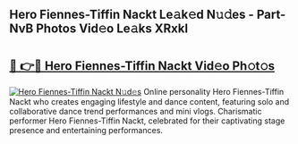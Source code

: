 ## Hero Fiennes-Tiffin Nackt Le𝚊k𝚎d N𝚞𝚍es - Part-NvB Photos Vid𝚎o Le𝚊ks XRxkl

# <h2><a href="http://fb8zm0.evod.top/?m=Hero+Fiennes-Tiffin+Nackt">🔗 👉🔴 Hero Fiennes-Tiffin Nackt Vid𝚎o Ph𝚘t𝚘s</a></h2>

[![Hero Fiennes-Tiffin Nackt N𝚞d𝚎s](https://i.imgur.com/8V9OHl7.gif)](http://fb8zm0.evod.top/?m=Hero+Fiennes-Tiffin+Nackt)
Online personality Hero Fiennes-Tiffin Nackt who creates engaging lifestyle and dance content, featuring solo and collaborative dance trend performances and mini vlogs. Charismatic performer Hero Fiennes-Tiffin Nackt, celebrated for their captivating stage presence and entertaining performances. 
